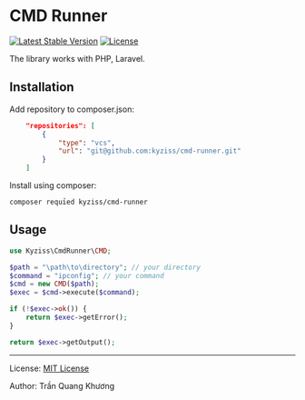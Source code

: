 # CMD Runner

[![Latest Stable Version](https://poser.pugx.org/kyziss/cmd-runner/v/stable)](https://github.com/kyziss/cmd-runner/releases)
[![License](https://poser.pugx.org/kyziss/cmd-runner/license)](https://github.com/kyziss/cmd-runner/blob/main/LICENSE)

The library works with PHP, Laravel.
## Installation

Add repository to composer.json:

```json
	"repositories": [
        {
            "type": "vcs",
            "url": "git@github.com:kyziss/cmd-runner.git"
        }
    ]
```

Install using composer:

```
composer requỉed kyziss/cmd-runner
```

## Usage

```php
use Kyziss\CmdRunner\CMD;

$path = "\path\to\directory"; // your directory
$command = "ipconfig"; // your command
$cmd = new CMD($path);
$exec = $cmd->execute($command);

if (!$exec->ok()) {
	return $exec->getError();
}

return $exec->getOutput();
```

---

License: [MIT License](LICENSE)

Author: Trần Quang Khương
